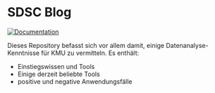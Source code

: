 # SDSC Blog

[![Documentation](https://img.shields.io/badge/lang-en-blue?style=flat-square)](readme.md)

Dieses Repository befasst sich vor allem damit, einige Datenanalyse-Kenntnisse für KMU zu vermitteln. Es enthält:
- Einstiegswissen und Tools
- Einige derzeit beliebte Tools
- positive und negative Anwendungsfälle